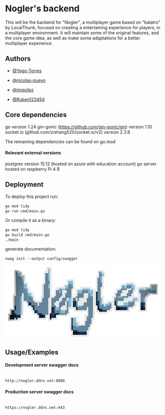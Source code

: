 # Nogler's backend

This will be the backend for "Nogler", a multiplayer game based on "balatro" by LocalThunk, focused on creating a entertaining experience for players, in a multiplayer environment. It will maintain some of the original features, and the core game idea, as well as make some adaptations for a better multiplayer experience.

## Authors

- [@Yago-Torres](https://github.com/Yago-Torres)

- [@nicolas-pueyo](https://github.com/nicolas-pueyo)

- [@jmquilez](https://github.com/jmquilez)
  
- [@Ruben123454](https://github.com/Ruben123454)

## Core dependencies

go version 1.24
gin-gonic (https://github.com/gin-gonic/gin) version 1.10
socket.io (github.com/zishang520/socket.io/v2) version 2.3.8

The remaining dependencies can be found on go.mod

#### Relevant external versions

postgres version 15.12 (hosted on azure with education account)
go server hosted on raspberry Pi 4 B

## Deployment

To deploy this project run:

```
go mod tidy
go run cmd/main.go
```
Or compile it as a binary:
```
go mod tidy
go build cmd/main.go
./main
```

generate documentation:
```
swag init --output config/swagger
```

![Logo](letras-img.png)

## Usage/Examples

#### Development server swagger docs

~~~ copy

http://nogler.ddns.net:8080
~~~

#### Production server swagger docs

~~~ copy

https://nogler.ddns.net:443
~~~

